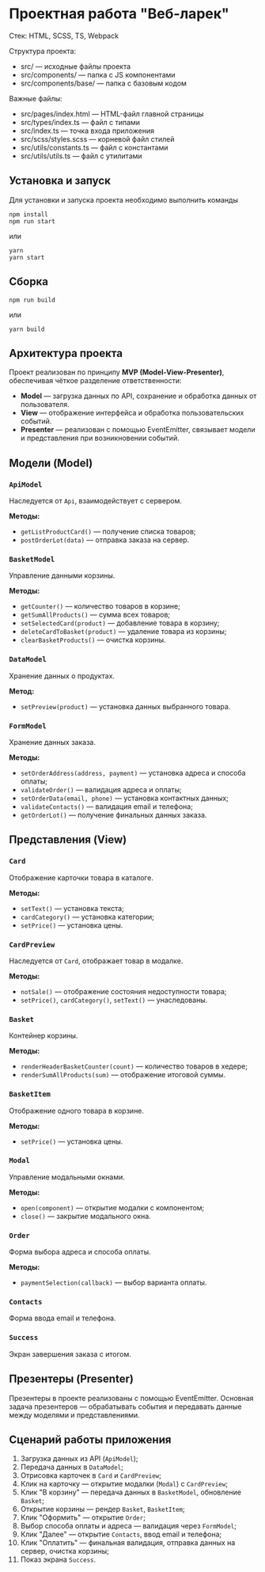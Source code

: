 # Проектная работа "Веб-ларек"

Стек: HTML, SCSS, TS, Webpack

Структура проекта:

- src/ — исходные файлы проекта
- src/components/ — папка с JS компонентами
- src/components/base/ — папка с базовым кодом

Важные файлы:

- src/pages/index.html — HTML-файл главной страницы
- src/types/index.ts — файл с типами
- src/index.ts — точка входа приложения
- src/scss/styles.scss — корневой файл стилей
- src/utils/constants.ts — файл с константами
- src/utils/utils.ts — файл с утилитами

## Установка и запуск

Для установки и запуска проекта необходимо выполнить команды

```
npm install
npm run start
```

или

```
yarn
yarn start
```

## Сборка

```
npm run build
```

или

```
yarn build
```

## Архитектура проекта

Проект реализован по принципу **MVP (Model-View-Presenter)**, обеспечивая чёткое разделение ответственности:

- **Model** — загрузка данных по API, сохранение и обработка данных от пользователя.
- **View** — отображение интерфейса и обработка пользовательских событий.
- **Presenter** — реализован с помощью EventEmitter, связывает модели и представления при возникновении событий.

## Модели (Model)

### `ApiModel`

Наследуется от `Api`, взаимодействует с сервером.

**Методы:**

- `getListProductCard()` — получение списка товаров;
- `postOrderLot(data)` — отправка заказа на сервер.

### `BasketModel`

Управление данными корзины.

**Методы:**

- `getCounter()` — количество товаров в корзине;
- `getSumAllProducts()` — сумма всех товаров;
- `setSelectedСard(product)` — добавление товара в корзину;
- `deleteCardToBasket(product)` — удаление товара из корзины;
- `clearBasketProducts()` — очистка корзины.

### `DataModel`

Хранение данных о продуктах.

**Метод:**

- `setPreview(product)` — установка данных выбранного товара.

### `FormModel`

Хранение данных заказа.

**Методы:**

- `setOrderAddress(address, payment)` — установка адреса и способа оплаты;
- `validateOrder()` — валидация адреса и оплаты;
- `setOrderData(email, phone)` — установка контактных данных;
- `validateContacts()` — валидация email и телефона;
- `getOrderLot()` — получение финальных данных заказа.

## Представления (View)

### `Card`

Отображение карточки товара в каталоге.

**Методы:**

- `setText()` — установка текста;
- `cardCategory()` — установка категории;
- `setPrice()` — установка цены.

### `CardPreview`

Наследуется от `Card`, отображает товар в модалке.

**Методы:**

- `notSale()` — отображение состояния недоступности товара;
- `setPrice()`, `cardCategory()`, `setText()` — унаследованы.

### `Basket`

Контейнер корзины.

**Методы:**

- `renderHeaderBasketCounter(count)` — количество товаров в хедере;
- `renderSumAllProducts(sum)` — отображение итоговой суммы.

### `BasketItem`

Отображение одного товара в корзине.

**Методы:**

- `setPrice()` — установка цены.

### `Modal`

Управление модальными окнами.

**Методы:**

- `open(component)` — открытие модалки с компонентом;
- `close()` — закрытие модального окна.

### `Order`

Форма выбора адреса и способа оплаты.

**Методы:**

- `paymentSelection(callback)` — выбор варианта оплаты.

### `Contacts`

Форма ввода email и телефона.

### `Success`

Экран завершения заказа с итогом.

## Презентеры (Presenter)

Презентеры в проекте реализованы с помощью EventEmitter. Основная задача презентеров — обрабатывать события и передавать данные между моделями и представлениями.

## Сценарий работы приложения

1. Загрузка данных из API (`ApiModel`);
2. Передача данных в `DataModel`;
3. Отрисовка карточек в `Card` и `CardPreview`;
4. Клик на карточку — открытие модалки (`Modal`) с `CardPreview`;
5. Клик "В корзину" — передача данных в `BasketModel`, обновление `Basket`;
6. Открытие корзины — рендер `Basket`, `BasketItem`;
7. Клик "Оформить" — открытие `Order`;
8. Выбор способа оплаты и адреса — валидация через `FormModel`;
9. Клик "Далее" — открытие `Contacts`, ввод email и телефона;
10. Клик "Оплатить" — финальная валидация, отправка данных на сервер, очистка корзины;
11. Показ экрана `Success`.
